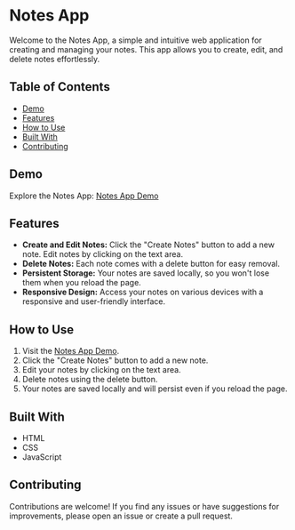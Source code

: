 # Notes App

Welcome to the Notes App, a simple and intuitive web application for creating and managing your notes. This app allows you to create, edit, and delete notes effortlessly.

## Table of Contents

-   [Demo](#demo)
-   [Features](#features)
-   [How to Use](#how-to-use)
-   [Built With](#built-with)
-   [Contributing](#contributing)

## Demo

Explore the Notes App: [Notes App Demo](https://kirankumar72.github.io/Notes-App/)

## Features

-   **Create and Edit Notes:** Click the "Create Notes" button to add a new note. Edit notes by clicking on the text area.
-   **Delete Notes:** Each note comes with a delete button for easy removal.
-   **Persistent Storage:** Your notes are saved locally, so you won't lose them when you reload the page.
-   **Responsive Design:** Access your notes on various devices with a responsive and user-friendly interface.

## How to Use

1.  Visit the [Notes App Demo](https://kirankumar72.github.io/Notes-App/).
2.  Click the "Create Notes" button to add a new note.
3.  Edit your notes by clicking on the text area.
4.  Delete notes using the delete button.
5.  Your notes are saved locally and will persist even if you reload the page.

## Built With

-   HTML
-   CSS
-   JavaScript

## Contributing

Contributions are welcome! If you find any issues or have suggestions for improvements, please open an issue or create a pull request.
